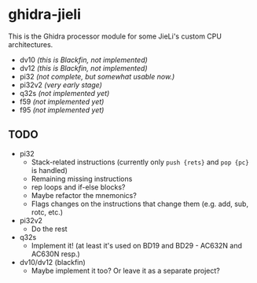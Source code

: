 # ghidra-jieli

This is the Ghidra processor module for some JieLi's custom CPU architectures.

- dv10 *(this is Blackfin, not implemented)*
- dv12 *(this is Blackfin, not implemented)*
- pi32 *(not complete, but somewhat usable now.)*
- pi32v2 *(very early stage)*
- q32s *(not implemented yet)*
- f59 *(not implemented yet)*
- f95 *(not implemented yet)*

## TODO

- pi32
  - Stack-related instructions (currently only `push {rets}` and `pop {pc}` is handled)
  - Remaining missing instructions
  - rep loops and if-else blocks?
  - Maybe refactor the mnemonics?
  - Flags changes on the instructions that change them (e.g. add, sub, rotc, etc.)
- pi32v2
  - Do the rest
- q32s
  - Implement it! (at least it's used on BD19 and BD29 - AC632N and AC630N resp.)
- dv10/dv12 (blackfin)
  - Maybe implement it too? Or leave it as a separate project?
